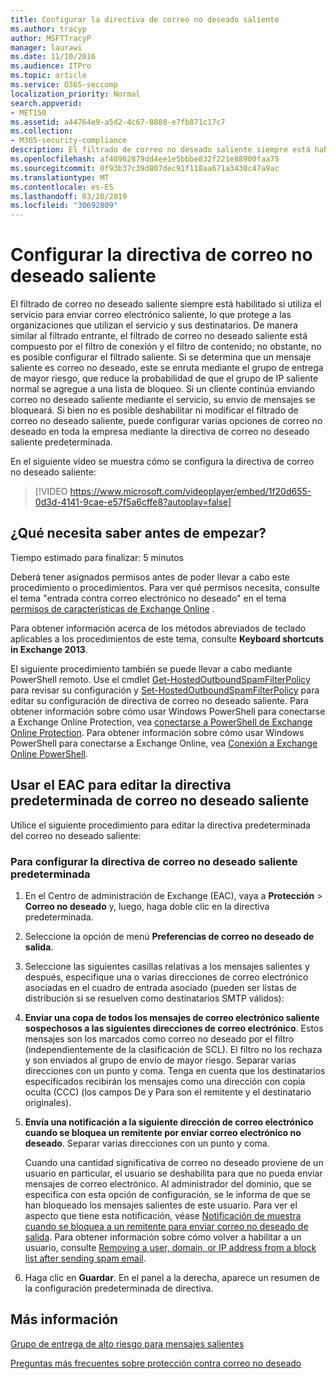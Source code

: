 ```yaml
---
title: Configurar la directiva de correo no deseado saliente
ms.author: tracyp
author: MSFTTracyP
manager: laurawi
ms.date: 11/10/2016
ms.audience: ITPro
ms.topic: article
ms.service: O365-seccomp
localization_priority: Normal
search.appverid:
- MET150
ms.assetid: a44764e9-a5d2-4c67-8888-e7fb871c17c7
ms.collection:
- M365-security-compliance
description: El filtrado de correo no deseado saliente siempre está habilitado si utiliza el servicio para enviar correo electrónico saliente, lo que protege a las organizaciones que utilizan el servicio y sus destinatarios.
ms.openlocfilehash: af48962879dd4ee1e5bbbe832f221e88900faa75
ms.sourcegitcommit: 0f93b37c39d807dec91f118aa671a3430c47a9ac
ms.translationtype: MT
ms.contentlocale: es-ES
ms.lasthandoff: 03/20/2019
ms.locfileid: "30692809"
---
```

# <a name="configure-the-outbound-spam-policy"></a>Configurar la directiva de correo no deseado saliente

El filtrado de correo no deseado saliente siempre está habilitado si utiliza el servicio para enviar correo electrónico saliente, lo que protege a las organizaciones que utilizan el servicio y sus destinatarios. De manera similar al filtrado entrante, el filtrado de correo no deseado saliente está compuesto por el filtro de conexión y el filtro de contenido; no obstante, no es posible configurar el filtrado saliente. Si se determina que un mensaje saliente es correo no deseado, este se enruta mediante el grupo de entrega de mayor riesgo, que reduce la probabilidad de que el grupo de IP saliente normal se agregue a una lista de bloqueo. Si un cliente continúa enviando correo no deseado saliente mediante el servicio, su envío de mensajes se bloqueará. Si bien no es posible deshabilitar ni modificar el filtrado de correo no deseado saliente, puede configurar varias opciones de correo no deseado en toda la empresa mediante la directiva de correo no deseado saliente predeterminada. 
  
En el siguiente vídeo se muestra cómo se configura la directiva de correo no deseado saliente:
  
> [!VIDEO https://www.microsoft.com/videoplayer/embed/1f20d655-0d3d-4141-9cae-e57f5a6cffe8?autoplay=false]
  
## <a name="what-do-you-need-to-know-before-you-begin"></a>¿Qué necesita saber antes de empezar?
<a name="sectionSection0"> </a>

Tiempo estimado para finalizar: 5 minutos
  
Deberá tener asignados permisos antes de poder llevar a cabo este procedimiento o procedimientos. Para ver qué permisos necesita, consulte el tema "entrada contra correo electrónico no deseado" en el tema [permisos de características de Exchange Online](http://technet.microsoft.com/library/15073ce1-0917-403b-8839-02a2ebc96e16.aspx) . 
  
Para obtener información acerca de los métodos abreviados de teclado aplicables a los procedimientos de este tema, consulte **Keyboard shortcuts in Exchange 2013**.
  
El siguiente procedimiento también se puede llevar a cabo mediante PowerShell remoto. Use el cmdlet [Get-HostedOutboundSpamFilterPolicy](http://technet.microsoft.com/library/8f15c83c-c10a-4d9d-b135-35321430bdc2.aspx) para revisar su configuración y [Set-HostedOutboundSpamFilterPolicy](http://technet.microsoft.com/library/665d1b04-d4b5-4a0e-811a-4e37096ccbfd.aspx) para editar su configuración de directiva de correo no deseado saliente. Para obtener información sobre cómo usar Windows PowerShell para conectarse a Exchange Online Protection, vea [conectarse a PowerShell de Exchange Online Protection](https://go.microsoft.com/fwlink/p/?linkid=627290). Para obtener información sobre cómo usar Windows PowerShell para conectarse a Exchange Online, vea [Conexión a Exchange Online PowerShell](https://go.microsoft.com/fwlink/p/?linkid=396554).
  
## <a name="use-the-eac-to-edit-the-default-outbound-spam-policy"></a>Usar el EAC para editar la directiva predeterminada de correo no deseado saliente
<a name="sectionSection1"> </a>

Utilice el siguiente procedimiento para editar la directiva predeterminada del correo no deseado saliente:
  
### <a name="to-configure-the-default-outbound-spam-policy"></a>Para configurar la directiva de correo no deseado saliente predeterminada

1. En el Centro de administración de Exchange (EAC), vaya a **Protección** \> **Correo no deseado** y, luego, haga doble clic en la directiva predeterminada.
    
2. Seleccione la opción de menú **Preferencias de correo no deseado de salida**. 
    
3. Seleccione las siguientes casillas relativas a los mensajes salientes y después, especifique una o varias direcciones de correo electrónico asociadas en el cuadro de entrada asociado (pueden ser listas de distribución si se resuelven como destinatarios SMTP válidos):
    
1. **Enviar una copa de todos los mensajes de correo electrónico saliente sospechosos a las siguientes direcciones de correo electrónico**. Estos mensajes son los marcados como correo no deseado por el filtro (independientemente de la clasificación de SCL). El filtro no los rechaza y son enviados al grupo de envío de mayor riesgo. Separar varias direcciones con un punto y coma. Tenga en cuenta que los destinatarios especificados recibirán los mensajes como una dirección con copia oculta (CCC) (los campos De y Para son el remitente y el destinatario originales).
    
2. **Envía una notificación a la siguiente dirección de correo electrónico cuando se bloquea un remitente por enviar correo electrónico no deseado**. Separar varias direcciones con un punto y coma.
    
    Cuando una cantidad significativa de correo no deseado proviene de un usuario en particular, el usuario se deshabilita para que no pueda enviar mensajes de correo electrónico. Al administrador del dominio, que se especifica con esta opción de configuración, se le informa de que se han bloqueado los mensajes salientes de este usuario. Para ver el aspecto que tiene esta notificación, véase [Notificación de muestra cuando se bloquea a un remitente para enviar correo no deseado de salida](sample-notification-when-a-sender-is-blocked-sending-outbound-spam.md). Para obtener información sobre cómo volver a habilitar a un usuario, consulte [Removing a user, domain, or IP address from a block list after sending spam email](http://technet.microsoft.com/library/712cfcc1-31e8-4e51-8561-b64258a8f1e5.aspx).
    
4. Haga clic en **Guardar**. En el panel a la derecha, aparece un resumen de la configuración predeterminada de directiva.
    
## <a name="for-more-information"></a>Más información
<a name="sectionSection2"> </a>

[Grupo de entrega de alto riesgo para mensajes salientes](high-risk-delivery-pool-for-outbound-messages.md)
  
[Preguntas más frecuentes sobre protección contra correo no deseado](anti-spam-protection-faq.md)
  

